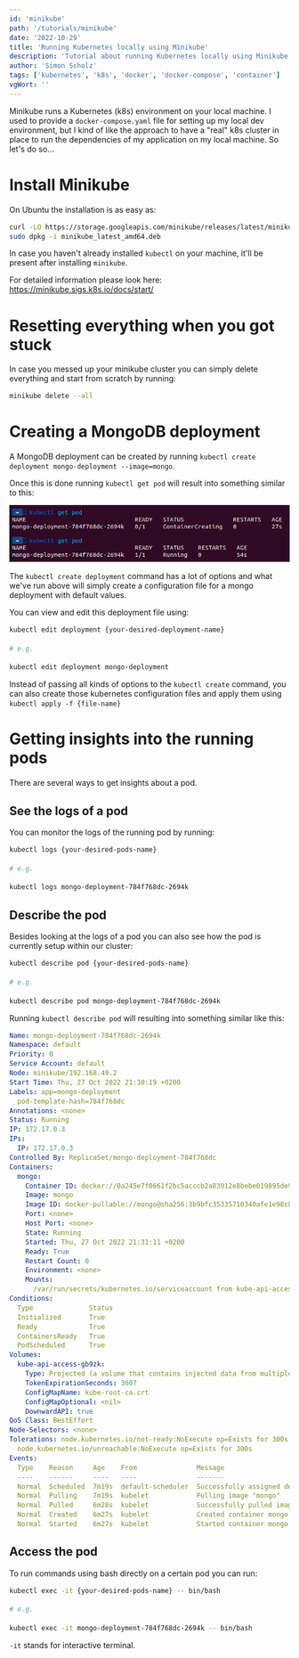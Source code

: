 ```yaml
---
id: 'minikube'
path: '/tutorials/minikube'
date: '2022-10-29'
title: 'Running Kubernetes locally using Minikube'
description: 'Tutorial about running Kubernetes locally using Minikube'
author: 'Simon Scholz'
tags: ['kubernetes', 'k8s', 'docker', 'docker-compose', 'container']
vgWort: ''
---
```


Minikube runs a Kubernetes (k8s) environment on your local machine.
I used to provide a `docker-compose.yaml` file for setting up my local dev environment, but I kind of like the approach to have a "real" k8s cluster in place to run the dependencies of my application on my local machine. So let's do so...

# Install Minikube

On Ubuntu the installation is as easy as:

```bash
curl -LO https://storage.googleapis.com/minikube/releases/latest/minikube_latest_amd64.deb
sudo dpkg -i minikube_latest_amd64.deb
```

In case you haven't already installed `kubectl` on your machine, it'll be present after installing `minikube`.

For detailed information please look here: https://minikube.sigs.k8s.io/docs/start/

# Resetting everything when you got stuck

In case you messed up your minikube cluster you can simply delete everything and start from scratch by running:

```bash
minikube delete --all
```

# Creating a MongoDB deployment

A MongoDB deployment can be created by running `kubectl create deployment mongo-deployment --image=mongo`.

Once this is done running `kubectl get pod` will result into something similar to this:

![kubectl get pod in shell](./get-mongo-pod.png)

The `kubectl create deployment` command has a lot of options and what we've run above will simply create a configuration file for a mongo deployment with default values.

You can view and edit this deployment file using:

```bash
kubectl edit deployment {your-desired-deployment-name}

# e.g.

kubectl edit deployment mongo-deployment
```

Instead of passing all kinds of options to the `kubectl create` command, you can also create those kubernetes configuration files and apply them using `kubectl apply -f {file-name}`

# Getting insights into the running pods

There are several ways to get insights about a pod.

## See the logs of a pod

You can monitor the logs of the running pod by running:

```bash
kubectl logs {your-desired-pods-name}

# e.g.

kubectl logs mongo-deployment-784f768dc-2694k
```

## Describe the pod

Besides looking at the logs of a pod you can also see how the pod is currently setup within our cluster:

```bash
kubectl describe pod {your-desired-pods-name}

# e.g.

kubectl describe pod mongo-deployment-784f768dc-2694k
```

Running `kubectl describe pod` will resulting into something similar like this:

```yaml
Name: mongo-deployment-784f768dc-2694k
Namespace: default
Priority: 0
Service Account: default
Node: minikube/192.168.49.2
Start Time: Thu, 27 Oct 2022 21:30:19 +0200
Labels: app=mongo-deployment
  pod-template-hash=784f768dc
Annotations: <none>
Status: Running
IP: 172.17.0.3
IPs:
  IP: 172.17.0.3
Controlled By: ReplicaSet/mongo-deployment-784f768dc
Containers:
  mongo:
    Container ID: docker://0a245e7f0661f2bc5acccb2a83912e8bebe019895de9a828efaf7e89a2767f5a
    Image: mongo
    Image ID: docker-pullable://mongo@sha256:3b9bfc35335710340afe1e98c870491b2a969fd93b62505b4617eab73d97cec6
    Port: <none>
    Host Port: <none>
    State: Running
    Started: Thu, 27 Oct 2022 21:31:11 +0200
    Ready: True
    Restart Count: 0
    Environment: <none>
    Mounts:
      /var/run/secrets/kubernetes.io/serviceaccount from kube-api-access-gb9zk (ro)
Conditions:
  Type              Status
  Initialized       True
  Ready             True
  ContainersReady   True
  PodScheduled      True
Volumes:
  kube-api-access-gb9zk:
    Type: Projected (a volume that contains injected data from multiple sources)
    TokenExpirationSeconds: 3607
    ConfigMapName: kube-root-ca.crt
    ConfigMapOptional: <nil>
    DownwardAPI: true
QoS Class: BestEffort
Node-Selectors: <none>
Tolerations: node.kubernetes.io/not-ready:NoExecute op=Exists for 300s
  node.kubernetes.io/unreachable:NoExecute op=Exists for 300s
Events:
  Type    Reason     Age    From               Message
  ----    ------     ----   ----               -------
  Normal  Scheduled  7m19s  default-scheduler  Successfully assigned default/mongo-deployment-784f768dc-2694k to minikube
  Normal  Pulling    7m19s  kubelet            Pulling image "mongo"
  Normal  Pulled     6m28s  kubelet            Successfully pulled image "mongo" in 51.042556324s
  Normal  Created    6m27s  kubelet            Created container mongo
  Normal  Started    6m27s  kubelet            Started container mongo
```

## Access the pod

To run commands using bash directly on a certain pod you can run:

```bash
kubectl exec -it {your-desired-pods-name} -- bin/bash

# e.g.

kubectl exec -it mongo-deployment-784f768dc-2694k -- bin/bash
```

`-it` stands for interactive terminal.
